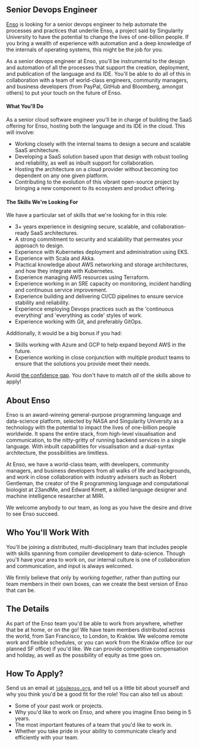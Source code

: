 ## Senior Devops Engineer
[Enso](https://enso.org) is looking for a senior devops engineer to help
automate the processes and practices that underlie Enso, a project said by
Singularity University to have the potential to change the lives of one-billion
people. If you bring a wealth of experience with automation and a deep knowledge
of the internals of operating systems, this might be the job for you.

As a senior devops engineer at Enso, you'll be instrumental to the design and
automation of all the processes that support the creation, deployment, and
publication of the language and its IDE. You'll be able to do all of this in
collaboration with a team of world-class engineers, community managers, and
business developers (from PayPal, GitHub and Bloomberg, amongst others) to put
your touch on the future of Enso.

#### What You'll Do
As a senior cloud software engineer you'll be in charge of building the SaaS offering for Enso, hosting both the language and its IDE in the cloud. This will involve:

- Working closely with the internal teams to design a secure and scalable SaaS architecture.
- Developing a SaaS solution based upon that design with robust tooling and reliability, as well as inbuilt support for collaboration.
- Hosting the architecture on a cloud provider without becoming too dependent on any one given platform.
- Contributing to the evolution of this vibrant open-source project by bringing a new component to its ecosystem and product offering.

#### The Skills We're Looking For
We have a particular set of skills that we're looking for in this role:

- 3+ years experience in designing secure, scalable, and collaboration-ready SaaS architectures.
- A strong commitment to security and scalability that permeates your approach to design.
- Experience with Kubernetes deployment and administration using EKS.
- Experience with Scala and Akka.
- Practical knowledge about AWS networking and storage architectures, and how they integrate with Kubernetes.
- Experience managing AWS resources using Terraform.
- Experience working in an SRE capacity on monitoring, incident handling and continuous service improvement.
- Experience building and delivering CI/CD pipelines to ensure service stability and reliability.
- Experience employing Devops practices such as the 'continuous everything' and 'everything as code' styles of work.
- Experience working with Git, and preferably GitOps.

Additionally, it would be a big bonus if you had:

- Skills working with Azure and GCP to help expand beyond AWS in the future.
- Experience working in close conjunction with multiple product teams to ensure that the solutions you provide meet their needs.

Avoid [the confidence gap](https://www.forbes.com/sites/womensmedia/2014/04/28/act-now-to-shrink-the-confidence-gap/).
You don't have to match _all_ of the skills above to apply!

## About Enso
Enso is an award-winning general-purpose programming language and data-science
platform, selected by NASA and Singularity University as a technology with the
potential to impact the lives of one-billion people worldwide. It spans the
entire stack, from high-level visualisation and communication, to the
nitty-gritty of running backend services in a single language. With inbuilt
capabilities for visualisation and a dual-syntax architecture, the possibilities
are limitless.

At Enso, we have a world-class team, with developers, community managers, and
business developers from all walks of life and backgrounds, and work in close
collaboration with industry advisers such as Robert Gentleman, the creator of
the R programming language and computational biologist at 23andMe, and Edward
Kmett, a skilled language designer and machine intelligence researcher at MIRI.

We welcome anybody to our team, as long as you have the desire and drive to see
Enso succeed.

## Who You'll Work With
You'll be joining a distributed, multi-disciplinary team that includes people
with skills spanning from compiler development to data-science. Though you'll
have your area to work on, our internal culture is one of collaboration and
communication, and input is always welcomed.

We firmly believe that only by working _together_, rather than putting our team
members in their own boxes, can we create the best version of Enso that can be.

## The Details
As part of the Enso team you'd be able to work from anywhere, whether that be at
home, or on the go! We have team members distributed across the world, from San
Francisco, to London, to Kraków. We welcome remote work and flexible schedules,
or you can work from the Kraków office (or our planned SF office) if you'd like.
We can provide competitive compensation and holiday, as well as the possibility
of equity as time goes on.

## How To Apply?
Send us an email at [`jobs@enso.org`](mailto:jobs@enso.org), and tell us a
little bit about yourself and why you think you'd be a good fit for the role!
You can also tell us about:

- Some of your past work or projects.
- Why you'd like to work on Enso, and where you imagine Enso being in 5 years.
- The most important features of a team that you'd like to work in.
- Whether you take pride in your ability to communicate clearly and efficiently
  with your team.
